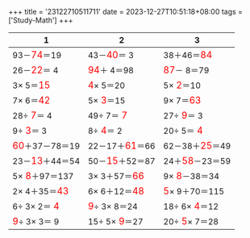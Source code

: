 +++ 
title = '23122710511711' 
date = 2023-12-27T10:51:18+08:00 
tags = ['Study-Math'] 
+++ 

1 | 2 | 3 
-- | -- | -- 
93－<font color=red size=4>74</font>＝19 | 43－<font color=red size=4>40</font>＝ 3 | 38＋46＝<font color=red size=4>84</font> 
26－<font color=red size=4>22</font>＝ 4 | <font color=red size=4>94</font>＋ 4＝98 | <font color=red size=4>87</font>－ 8＝79 
 3× 5＝<font color=red size=4>15</font> | <font color=red size=4> 4</font>× 5＝20 |  5×<font color=red size=4> 2</font>＝10 
 7× 6＝<font color=red size=4>42</font> |  5×<font color=red size=4> 3</font>＝15 |  9× 7＝<font color=red size=4>63</font> 
28÷<font color=red size=4> 7</font>＝ 4 | 49÷ 7＝<font color=red size=4> 7</font> | 27÷<font color=red size=4> 9</font>＝ 3 
 9÷<font color=red size=4> 3</font>＝ 3 |  8÷<font color=red size=4> 4</font>＝ 2 | 20÷ 5＝<font color=red size=4> 4</font> 
<font color=red size=4>60</font>＋37－78＝19 | 22－17＋<font color=red size=4>61</font>＝66 | 62－38＋<font color=red size=4>25</font>＝49 
23－<font color=red size=4>13</font>＋44＝54 | 50－<font color=red size=4>15</font>＋52＝87 | 24＋<font color=red size=4>58</font>－23＝59 
 5×<font color=red size=4> 8</font>＋97＝137 |  3× 3＋57＝<font color=red size=4>66</font> |  9×<font color=red size=4> 8</font>－38＝34 
 2× 4＋35＝<font color=red size=4>43</font> |  6× 6＋12＝<font color=red size=4>48</font> | <font color=red size=4> 5</font>× 9＋70＝115 
 6÷ 3× 2＝<font color=red size=4> 4</font> | <font color=red size=4> 9</font>÷ 3× 8＝24 | 18÷ 6×<font color=red size=4> 4</font>＝12 
<font color=red size=4> 9</font>÷ 3× 3＝ 9 | 15÷ 5×<font color=red size=4> 9</font>＝27 | 20÷<font color=red size=4> 5</font>× 7＝28 

